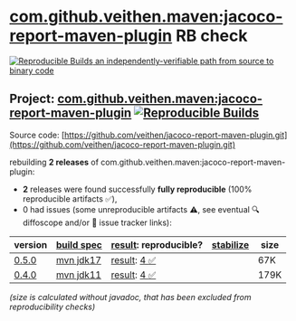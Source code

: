 [com.github.veithen.maven:jacoco-report-maven-plugin](https://central.sonatype.com/artifact/com.github.veithen.maven/jacoco-report-maven-plugin/versions) RB check
=======

[![Reproducible Builds](https://reproducible-builds.org/images/logos/rb.svg) an independently-verifiable path from source to binary code](https://reproducible-builds.org/)

## Project: [com.github.veithen.maven:jacoco-report-maven-plugin](https://central.sonatype.com/artifact/com.github.veithen.maven/jacoco-report-maven-plugin/versions) [![Reproducible Builds](https://img.shields.io/endpoint?url=https://raw.githubusercontent.com/jvm-repo-rebuild/reproducible-central/master/content/com/github/veithen/maven/jacoco-report-maven-plugin/badge.json)](https://github.com/jvm-repo-rebuild/reproducible-central/blob/master/content/com/github/veithen/maven/jacoco-report-maven-plugin/README.md)

Source code: [https://github.com/veithen/jacoco-report-maven-plugin.git](https://github.com/veithen/jacoco-report-maven-plugin.git)

rebuilding **2 releases** of com.github.veithen.maven:jacoco-report-maven-plugin:
- **2** releases were found successfully **fully reproducible** (100% reproducible artifacts :white_check_mark:),
- 0 had issues (some unreproducible artifacts :warning:, see eventual :mag: diffoscope and/or :memo: issue tracker links):

| version | [build spec](/BUILDSPEC.md) | [result](https://reproducible-builds.org/docs/jvm/): reproducible? | [stabilize](https://github.com/google/oss-rebuild/blob/main/cmd/stabilize/README.md) | size |
| -- | --------- | ------ | ------ | -- |
| [0.5.0](https://central.sonatype.com/artifact/com.github.veithen.maven/jacoco-report-maven-plugin/0.5.0/pom) | [mvn jdk17](jacoco-report-maven-plugin-0.5.0.buildspec) | [result](jacoco-report-maven-plugin-0.5.0.buildinfo): [4 :white_check_mark: ](jacoco-report-maven-plugin-0.5.0.buildcompare) | | 67K |
| [0.4.0](https://central.sonatype.com/artifact/com.github.veithen.maven/jacoco-report-maven-plugin/0.4.0/pom) | [mvn jdk11](jacoco-report-maven-plugin-0.4.0.buildspec) | [result](jacoco-report-maven-plugin-0.4.0.buildinfo): [4 :white_check_mark: ](jacoco-report-maven-plugin-0.4.0.buildcompare) | | 179K |

<i>(size is calculated without javadoc, that has been excluded from reproducibility checks)</i>
